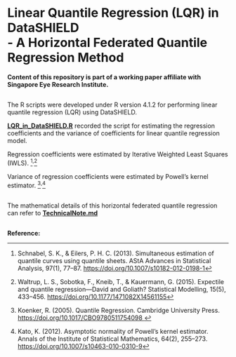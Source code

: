 # Linear Quantile Regression (LQR) in DataSHIELD <br>- A Horizontal Federated Quantile Regression Method

**Content of this repository is part of a working paper affiliate with Singapore Eye Research Institute.**

##
The R scripts were developed under R version 4.1.2 for performing linear quantile regression (LQR) using DataSHIELD.

**[LQR_in_DataSHIELD.R](LQR_in_DataSHIELD.R)** recorded the script for estimating the regression coefficients and the variance of coefficients for linear quantile regression model.

Regression coefficients were estimated by Iterative Weighted Least Squares (IWLS). [^1]<sup>,</sup>[^2] 

Variance of regression coefficients were estimated by Powell’s kernel estimator. [^3]<sup>,</sup>[^4]

##
The mathematical details of this horizontal federated quantile regression can refer to **[TechnicalNote.md](TechnicalNote.md)**

##
**Reference:**

[^1]: Schnabel, S. K., & Eilers, P. H. C. (2013). Simultaneous estimation of quantile curves using quantile sheets. AStA Advances in Statistical Analysis, 97(1), 77–87. https://doi.org/10.1007/s10182-012-0198-1

[^2]: Waltrup, L. S., Sobotka, F., Kneib, T., & Kauermann, G. (2015). Expectile and quantile regression—David and Goliath? Statistical Modelling, 15(5), 433–456. https://doi.org/10.1177/1471082X14561155 

[^3]: Koenker, R. (2005). Quantile Regression. Cambridge University Press. https://doi.org/10.1017/CBO9780511754098 

[^4]: Kato, K. (2012). Asymptotic normality of Powell’s kernel estimator. Annals of the Institute of Statistical Mathematics, 64(2), 255–273. https://doi.org/10.1007/s10463-010-0310-9 

